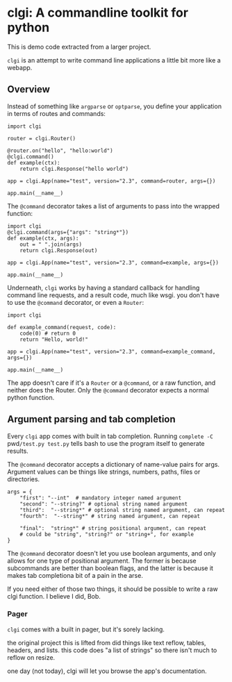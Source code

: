 # clgi: A commandline toolkit for python

This is demo code extracted from a larger project. 

`clgi` is an attempt to write command line applications a little bit more like a webapp.

## Overview

Instead of something like `argparse` or `optparse`, you define your application in terms of routes and commands:

```
import clgi

router = clgi.Router()

@router.on("hello", "hello:world")
@clgi.command()
def example(ctx):
    return clgi.Response("hello world")

app = clgi.App(name="test", version="2.3", command=router, args={})

app.main(__name__)
```

The `@command` decorator takes a list of arguments to pass into the wrapped function:

```
import clgi
@clgi.command(args={"args": "string*"})
def example(ctx, args):
    out = " ".join(args)
    return clgi.Response(out)

app = clgi.App(name="test", version="2.3", command=example, args={})

app.main(__name__)
```

Underneath, `clgi` works by having a standard callback for handling command line requests, 
and a result code, much like wsgi. you don't have to use the `@command` decorator, or even a `Router`:

```
import clgi

def example_command(request, code):
    code(0) # return 0
    return "Hello, world!"

app = clgi.App(name="test", version="2.3", command=example_command, args={})

app.main(__name__)

```

The app doesn't care if it's a `Router` or a `@command`, or a raw function,
and neither does the Router. Only the `@command` decorator expects a normal
python function.

## Argument parsing and tab completion

Every `clgi` app comes with built in tab completion. Running `complete -C `pwd`/test.py test.py` tells bash to use the program itself to generate results.

The `@command` decorator accepts a dictionary of name-value pairs for args. Argument values can be things like strings, numbers, paths, files or directories.

```
args = {
    "first": "--int"  # mandatory integer named argument
    "second": "--string?" # optional string named argument
    "third":  "--string*" # optional string named argument, can repeat
    "fourth":  "--string*" # string named argument, can repeat

    "final":  "string*" # string positional argument, can repeat
    # could be "string", "string?" or "string+", for example
}
```

The `@command` decorator doesn't let you use boolean arguments, and only
allows for one type of positional argument. The former is because subcommands
are better than boolean flags, and the latter is because it makes tab completiona bit of a pain in the arse.

If you need either of those two things, it should be possible to write a raw
clgi function. I believe I did, Bob.

### Pager

`clgi` comes with a built in pager, but it's sorely lacking. 

the original project this is lifted from did things like text reflow,
tables, headers, and lists. this code does "a list of strings" so there
isn't much to reflow on resize.

one day (not today), clgi will let you browse the app's documentation.
